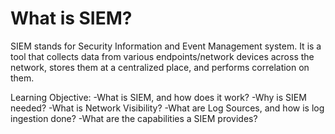 # What is SIEM? 
SIEM stands for Security Information and Event Management system. It is a tool that collects data from various endpoints/network devices across the network, stores them at a centralized place, and performs correlation on them.  

Learning Objective: 
-What is SIEM, and how does it work?
-Why is SIEM needed?
-What is Network Visibility?
-What are Log Sources, and how is log ingestion done?
-What are the capabilities a SIEM provides?